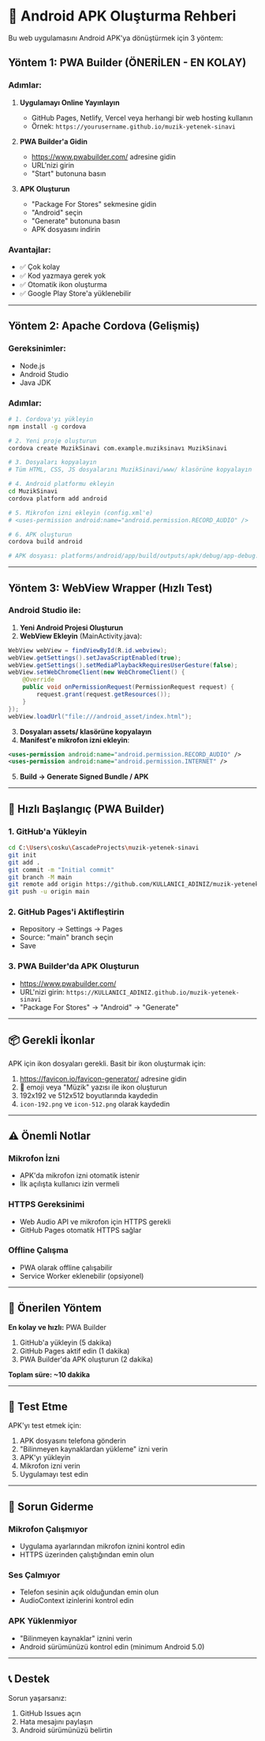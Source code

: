 # 📱 Android APK Oluşturma Rehberi

Bu web uygulamasını Android APK'ya dönüştürmek için 3 yöntem:

## Yöntem 1: PWA Builder (ÖNERİLEN - EN KOLAY)

### Adımlar:

1. **Uygulamayı Online Yayınlayın**
   - GitHub Pages, Netlify, Vercel veya herhangi bir web hosting kullanın
   - Örnek: `https://yourusername.github.io/muzik-yetenek-sinavi`

2. **PWA Builder'a Gidin**
   - https://www.pwabuilder.com/ adresine gidin
   - URL'nizi girin
   - "Start" butonuna basın

3. **APK Oluşturun**
   - "Package For Stores" sekmesine gidin
   - "Android" seçin
   - "Generate" butonuna basın
   - APK dosyasını indirin

### Avantajlar:
- ✅ Çok kolay
- ✅ Kod yazmaya gerek yok
- ✅ Otomatik ikon oluşturma
- ✅ Google Play Store'a yüklenebilir

---

## Yöntem 2: Apache Cordova (Gelişmiş)

### Gereksinimler:
- Node.js
- Android Studio
- Java JDK

### Adımlar:

```bash
# 1. Cordova'yı yükleyin
npm install -g cordova

# 2. Yeni proje oluşturun
cordova create MuzikSinavi com.example.muziksinavı MuzikSinavi

# 3. Dosyaları kopyalayın
# Tüm HTML, CSS, JS dosyalarını MuzikSinavi/www/ klasörüne kopyalayın

# 4. Android platformu ekleyin
cd MuzikSinavi
cordova platform add android

# 5. Mikrofon izni ekleyin (config.xml'e)
# <uses-permission android:name="android.permission.RECORD_AUDIO" />

# 6. APK oluşturun
cordova build android

# APK dosyası: platforms/android/app/build/outputs/apk/debug/app-debug.apk
```

---

## Yöntem 3: WebView Wrapper (Hızlı Test)

### Android Studio ile:

1. **Yeni Android Projesi Oluşturun**
2. **WebView Ekleyin** (MainActivity.java):

```java
WebView webView = findViewById(R.id.webview);
webView.getSettings().setJavaScriptEnabled(true);
webView.getSettings().setMediaPlaybackRequiresUserGesture(false);
webView.setWebChromeClient(new WebChromeClient() {
    @Override
    public void onPermissionRequest(PermissionRequest request) {
        request.grant(request.getResources());
    }
});
webView.loadUrl("file:///android_asset/index.html");
```

3. **Dosyaları assets/ klasörüne kopyalayın**
4. **Manifest'e mikrofon izni ekleyin**:

```xml
<uses-permission android:name="android.permission.RECORD_AUDIO" />
<uses-permission android:name="android.permission.INTERNET" />
```

5. **Build → Generate Signed Bundle / APK**

---

## 🚀 Hızlı Başlangıç (PWA Builder)

### 1. GitHub'a Yükleyin

```bash
cd C:\Users\cosku\CascadeProjects\muzik-yetenek-sinavi
git init
git add .
git commit -m "Initial commit"
git branch -M main
git remote add origin https://github.com/KULLANICI_ADINIZ/muzik-yetenek-sinavi.git
git push -u origin main
```

### 2. GitHub Pages'i Aktifleştirin

- Repository → Settings → Pages
- Source: "main" branch seçin
- Save

### 3. PWA Builder'da APK Oluşturun

- https://www.pwabuilder.com/
- URL'nizi girin: `https://KULLANICI_ADINIZ.github.io/muzik-yetenek-sinavi`
- "Package For Stores" → "Android" → "Generate"

---

## 📦 Gerekli İkonlar

APK için ikon dosyaları gerekli. Basit bir ikon oluşturmak için:

1. https://favicon.io/favicon-generator/ adresine gidin
2. 🎹 emoji veya "Müzik" yazısı ile ikon oluşturun
3. 192x192 ve 512x512 boyutlarında kaydedin
4. `icon-192.png` ve `icon-512.png` olarak kaydedin

---

## ⚠️ Önemli Notlar

### Mikrofon İzni
- APK'da mikrofon izni otomatik istenir
- İlk açılışta kullanıcı izin vermeli

### HTTPS Gereksinimi
- Web Audio API ve mikrofon için HTTPS gerekli
- GitHub Pages otomatik HTTPS sağlar

### Offline Çalışma
- PWA olarak offline çalışabilir
- Service Worker eklenebilir (opsiyonel)

---

## 🎯 Önerilen Yöntem

**En kolay ve hızlı:** PWA Builder

1. GitHub'a yükleyin (5 dakika)
2. GitHub Pages aktif edin (1 dakika)
3. PWA Builder'da APK oluşturun (2 dakika)

**Toplam süre: ~10 dakika**

---

## 📱 Test Etme

APK'yı test etmek için:

1. APK dosyasını telefona gönderin
2. "Bilinmeyen kaynaklardan yükleme" izni verin
3. APK'yı yükleyin
4. Mikrofon izni verin
5. Uygulamayı test edin

---

## 🔧 Sorun Giderme

### Mikrofon Çalışmıyor
- Uygulama ayarlarından mikrofon iznini kontrol edin
- HTTPS üzerinden çalıştığından emin olun

### Ses Çalmıyor
- Telefon sesinin açık olduğundan emin olun
- AudioContext izinlerini kontrol edin

### APK Yüklenmiyor
- "Bilinmeyen kaynaklar" iznini verin
- Android sürümünüzü kontrol edin (minimum Android 5.0)

---

## 📞 Destek

Sorun yaşarsanız:
1. GitHub Issues açın
2. Hata mesajını paylaşın
3. Android sürümünüzü belirtin
